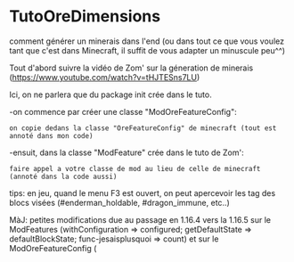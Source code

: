 # TutoOreDimensions
comment générer un minerais dans l'end (ou dans tout ce que vous voulez tant que c'est dans Minecraft, il suffit de vous adapter un minuscule peu^^)

Tout d'abord suivre la vidéo de Zom' sur la géneration de minerais (https://www.youtube.com/watch?v=tHJTESns7LU)

Ici, on ne parlera que du package init crée dans le tuto.

-on commence par créer une classe "ModOreFeatureConfig":

	on copie dedans la classe "OreFeatureConfig" de minecraft (tout est annoté dans mon code)

-ensuit, dans la classe "ModFeature" crée dans le tuto de Zom':

	faire appel a votre classe de mod au lieu de celle de minecraft (annoté dans la code aussi)

tips: en jeu, quand le menu F3 est ouvert, on peut apercevoir les tag des blocs visées (#enderman_holdable, #dragon_immune, etc..)


MàJ: petites modifications due au passage en 1.16.4 vers la 1.16.5 sur le ModFeatures (withConfiguration => configured; getDefaultState => defaultBlockState; func-jesaisplusquoi => count) et sur le ModOreFeatureConfig (
